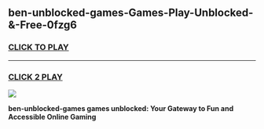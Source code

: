 
## ben-unblocked-games-Games-Play-Unblocked-&-Free-0fzg6
<h3>
<a href="https://premium76.site?title=ben-unblocked-games&ref=24A">CLICK TO PLAY</a></h3>
<hr>

<h3>
<a href="https://premium76.site?title=ben-unblocked-games&ref=24A">CLICK 2 PLAY</a>
  
</h3>

<a href="https://premium76.site?title=ben-unblocked-games&ref=24A"><img src="https://clearcache.store/games.png"></a>


**ben-unblocked-games games unblocked: Your Gateway to Fun and Accessible Online Gaming**
